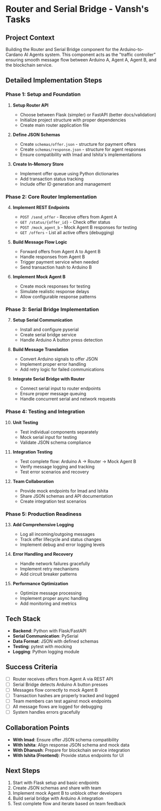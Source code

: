 # Router and Serial Bridge - Vansh's Tasks

## Project Context
Building the Router and Serial Bridge component for the Arduino-to-Cardano AI Agents system. This component acts as the "traffic controller" ensuring smooth message flow between Arduino A, Agent A, Agent B, and the blockchain service.

## Detailed Implementation Steps

### Phase 1: Setup and Foundation
1. **Setup Router API**
   - Choose between Flask (simpler) or FastAPI (better docs/validation)
   - Initialize project structure with proper dependencies
   - Create main router application file

2. **Define JSON Schemas**
   - Create `schemas/offer.json` - structure for payment offers
   - Create `schemas/response.json` - structure for agent responses
   - Ensure compatibility with Imad and Ishita's implementations

3. **Create In-Memory Store**
   - Implement offer queue using Python dictionaries
   - Add transaction status tracking
   - Include offer ID generation and management

### Phase 2: Core Router Implementation
4. **Implement REST Endpoints**
   - `POST /send_offer` - Receive offers from Agent A
   - `GET /status/{offer_id}` - Check offer status
   - `POST /mock_agent_b` - Mock Agent B responses for testing
   - `GET /offers` - List all active offers (debugging)

5. **Build Message Flow Logic**
   - Forward offers from Agent A to Agent B
   - Handle responses from Agent B
   - Trigger payment service when needed
   - Send transaction hash to Arduino B

6. **Implement Mock Agent B**
   - Create mock responses for testing
   - Simulate realistic response delays
   - Allow configurable response patterns

### Phase 3: Serial Bridge Implementation
7. **Setup Serial Communication**
   - Install and configure pyserial
   - Create serial bridge service
   - Handle Arduino A button press detection

8. **Build Message Translation**
   - Convert Arduino signals to offer JSON
   - Implement proper error handling
   - Add retry logic for failed communications

9. **Integrate Serial Bridge with Router**
   - Connect serial input to router endpoints
   - Ensure proper message queuing
   - Handle concurrent serial and network requests

### Phase 4: Testing and Integration
10. **Unit Testing**
    - Test individual components separately
    - Mock serial input for testing
    - Validate JSON schema compliance

11. **Integration Testing**
    - Test complete flow: Arduino A → Router → Mock Agent B
    - Verify message logging and tracking
    - Test error scenarios and recovery

12. **Team Collaboration**
    - Provide mock endpoints for Imad and Ishita
    - Share JSON schemas and API documentation
    - Create integration test scenarios

### Phase 5: Production Readiness
13. **Add Comprehensive Logging**
    - Log all incoming/outgoing messages
    - Track offer lifecycle and status changes
    - Implement debug and error logging levels

14. **Error Handling and Recovery**
    - Handle network failures gracefully
    - Implement retry mechanisms
    - Add circuit breaker patterns

15. **Performance Optimization**
    - Optimize message processing
    - Implement proper async handling
    - Add monitoring and metrics

## Tech Stack
- **Backend**: Python with Flask/FastAPI
- **Serial Communication**: PySerial
- **Data Format**: JSON with defined schemas
- **Testing**: pytest with mocking
- **Logging**: Python logging module

## Success Criteria
- [ ] Router receives offers from Agent A via REST API
- [ ] Serial Bridge detects Arduino A button presses
- [ ] Messages flow correctly to mock Agent B
- [ ] Transaction hashes are properly tracked and logged
- [ ] Team members can test against mock endpoints
- [ ] All message flows are logged for debugging
- [ ] System handles errors gracefully

## Collaboration Points
- **With Imad**: Ensure offer JSON schema compatibility
- **With Ishita**: Align response JSON schema and mock data
- **With Dhanush**: Prepare for blockchain service integration
- **With Ishita (Frontend)**: Provide status endpoints for UI

## Next Steps
1. Start with Flask setup and basic endpoints
2. Create JSON schemas and share with team
3. Implement mock Agent B to unblock other developers
4. Build serial bridge with Arduino A integration
5. Test complete flow and iterate based on team feedback

